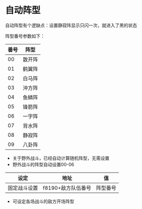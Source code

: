 # 自动阵型

自动阵型有个逻缺点：设置静寂阵显示只闪一次，就进入了黑的状态

阵型番号参数如下：

|番号|阵型|
|--|--|
|00|散开阵|
|01|鹤翼阵|
|02|白马阵|
|03|沖方阵|
|04|鱼鳞阵|
|05|锋箭阵|
|06|一字阵|
|07|背水阵|
|08|静寂阵|
|09|八卦阵|

- 关于野外战斗，已经自动计算随机阵型，无需设置
- 野外战斗的阵型自动设置00-06

|设定|地址|值|
|--|--|--|
|固定战斗设置|f8190+敌方队伍番号|阵型番号|

- 可设定各场战斗的敌方开场阵型